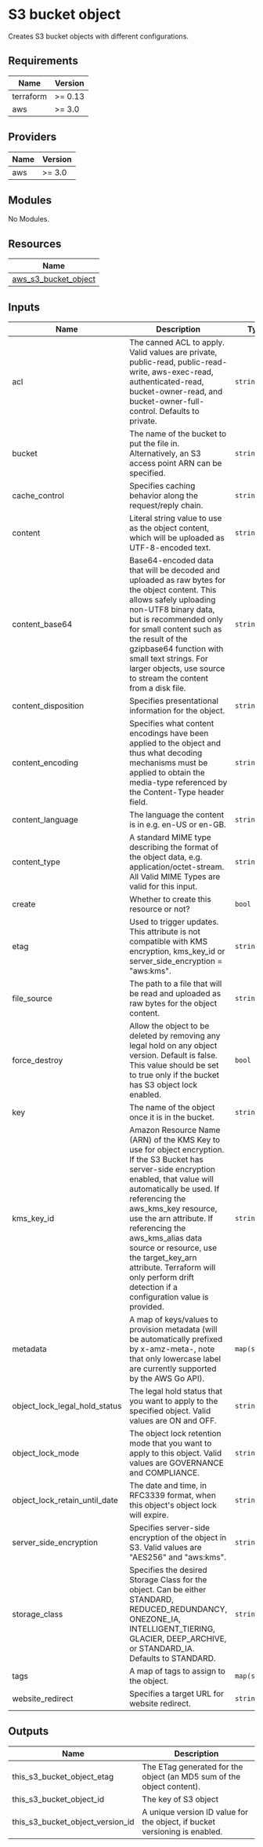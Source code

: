 # S3 bucket object

Creates S3 bucket objects with different configurations.

<!-- BEGINNING OF PRE-COMMIT-TERRAFORM DOCS HOOK -->
## Requirements

| Name | Version |
|------|---------|
| terraform | >= 0.13 |
| aws | >= 3.0 |

## Providers

| Name | Version |
|------|---------|
| aws | >= 3.0 |

## Modules

No Modules.

## Resources

| Name |
|------|
| [aws_s3_bucket_object](https://registry.terraform.io/providers/hashicorp/aws/latest/docs/resources/s3_bucket_object) |

## Inputs

| Name | Description | Type | Default | Required |
|------|-------------|------|---------|:--------:|
| acl | The canned ACL to apply. Valid values are private, public-read, public-read-write, aws-exec-read, authenticated-read, bucket-owner-read, and bucket-owner-full-control. Defaults to private. | `string` | `null` | no |
| bucket | The name of the bucket to put the file in. Alternatively, an S3 access point ARN can be specified. | `string` | `""` | no |
| cache\_control | Specifies caching behavior along the request/reply chain. | `string` | `null` | no |
| content | Literal string value to use as the object content, which will be uploaded as UTF-8-encoded text. | `string` | `null` | no |
| content\_base64 | Base64-encoded data that will be decoded and uploaded as raw bytes for the object content. This allows safely uploading non-UTF8 binary data, but is recommended only for small content such as the result of the gzipbase64 function with small text strings. For larger objects, use source to stream the content from a disk file. | `string` | `null` | no |
| content\_disposition | Specifies presentational information for the object. | `string` | `null` | no |
| content\_encoding | Specifies what content encodings have been applied to the object and thus what decoding mechanisms must be applied to obtain the media-type referenced by the Content-Type header field. | `string` | `null` | no |
| content\_language | The language the content is in e.g. en-US or en-GB. | `string` | `null` | no |
| content\_type | A standard MIME type describing the format of the object data, e.g. application/octet-stream. All Valid MIME Types are valid for this input. | `string` | `null` | no |
| create | Whether to create this resource or not? | `bool` | `true` | no |
| etag | Used to trigger updates. This attribute is not compatible with KMS encryption, kms\_key\_id or server\_side\_encryption = "aws:kms". | `string` | `null` | no |
| file\_source | The path to a file that will be read and uploaded as raw bytes for the object content. | `string` | `null` | no |
| force\_destroy | Allow the object to be deleted by removing any legal hold on any object version. Default is false. This value should be set to true only if the bucket has S3 object lock enabled. | `bool` | `false` | no |
| key | The name of the object once it is in the bucket. | `string` | `""` | no |
| kms\_key\_id | Amazon Resource Name (ARN) of the KMS Key to use for object encryption. If the S3 Bucket has server-side encryption enabled, that value will automatically be used. If referencing the aws\_kms\_key resource, use the arn attribute. If referencing the aws\_kms\_alias data source or resource, use the target\_key\_arn attribute. Terraform will only perform drift detection if a configuration value is provided. | `string` | `null` | no |
| metadata | A map of keys/values to provision metadata (will be automatically prefixed by x-amz-meta-, note that only lowercase label are currently supported by the AWS Go API). | `map(string)` | `{}` | no |
| object\_lock\_legal\_hold\_status | The legal hold status that you want to apply to the specified object. Valid values are ON and OFF. | `string` | `null` | no |
| object\_lock\_mode | The object lock retention mode that you want to apply to this object. Valid values are GOVERNANCE and COMPLIANCE. | `string` | `null` | no |
| object\_lock\_retain\_until\_date | The date and time, in RFC3339 format, when this object's object lock will expire. | `string` | `null` | no |
| server\_side\_encryption | Specifies server-side encryption of the object in S3. Valid values are "AES256" and "aws:kms". | `string` | `null` | no |
| storage\_class | Specifies the desired Storage Class for the object. Can be either STANDARD, REDUCED\_REDUNDANCY, ONEZONE\_IA, INTELLIGENT\_TIERING, GLACIER, DEEP\_ARCHIVE, or STANDARD\_IA. Defaults to STANDARD. | `string` | `null` | no |
| tags | A map of tags to assign to the object. | `map(string)` | `{}` | no |
| website\_redirect | Specifies a target URL for website redirect. | `string` | `null` | no |

## Outputs

| Name | Description |
|------|-------------|
| this\_s3\_bucket\_object\_etag | The ETag generated for the object (an MD5 sum of the object content). |
| this\_s3\_bucket\_object\_id | The key of S3 object |
| this\_s3\_bucket\_object\_version\_id | A unique version ID value for the object, if bucket versioning is enabled. |
<!-- END OF PRE-COMMIT-TERRAFORM DOCS HOOK -->

